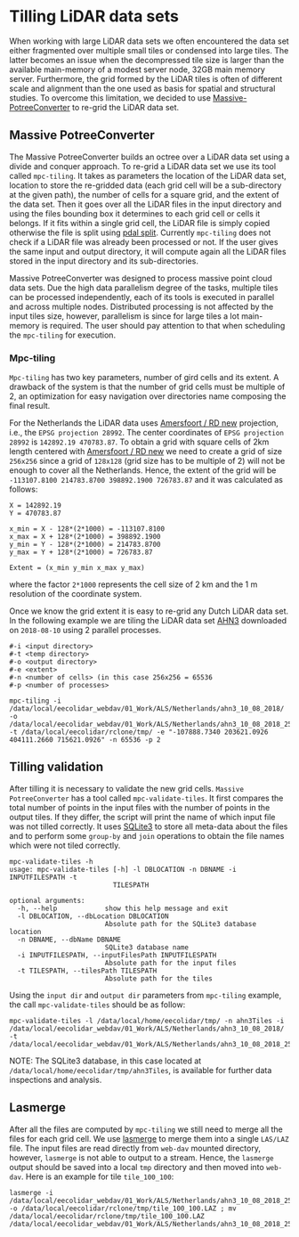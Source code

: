 # Tilling LiDAR data sets

When working with large LiDAR data sets we often encountered the data set either fragmented over multiple small tiles or condensed into large tiles. The latter becomes an issue when the decompressed tile size is larger than the available main-memory of a modest server node, 32GB main memory server. Furthermore, the grid formed by the LiDAR tiles is often of different scale and alignment than the one used as basis for spatial and structural studies. To overcome this limitation, we decided to use [Massive-PotreeConverter](https://github.com/NLeSC/Massive-PotreeConverter) to re-grid the LiDAR data set.


## Massive PotreeConverter

The Massive PotreeConverter builds an octree over a LiDAR data set using a divide and conquer approach. To re-grid a LiDAR data set we use its tool called `mpc-tiling`. It takes as parameters the location of the LiDAR data set, location to store the re-gridded data (each grid cell will be a sub-directory at the given path), the number of cells for a square grid, and the extent of the data set. Then it goes over all the LiDAR files in the input directory and using the files bounding box it determines to each grid cell or cells it belongs. If it fits within a single grid cell, the LiDAR file is simply copied otherwise the file is split using [pdal split](https://pdal.io/apps/split.html). Currently `mpc-tiling` does not check if a LiDAR file was already been processed or not. If the user gives the same input and output directory, it will compute again all the LiDAR files stored in the input directory and its sub-directories.

Massive PotreeConverter was designed to process massive point cloud data sets. Due the high data parallelism degree of the tasks, multiple tiles can be processed independently, each of its tools is executed in parallel and across multiple nodes. Distributed processing is not affected by the input tiles size, however, parallelism is since for large tiles a lot main-memory is required. The user should pay attention to that when scheduling the `mpc-tiling` for execution.

### Mpc-tiling

`Mpc-tiling` has two key parameters, number of gird cells and its extent. A drawback of the system is that the number of grid cells must be multiple of 2, an optimization for easy navigation over directories name composing the final result.

For the Netherlands the LiDAR data uses [Amersfoort / RD new](https://epsg.io/28992) projection, i.e., the `EPSG projection 28992`. The center coordinates of `EPSG projection 28992` is `142892.19 470783.87`. To obtain a grid with square cells of 2km length centered with [Amersfoort / RD new](https://epsg.io/28992) we need to create a grid of size `256x256` since a grid of `128x128` (grid size has to be multiple of 2) will not be enough to cover all the Netherlands. Hence, the extent of the grid will be `-113107.8100 214783.8700 398892.1900 726783.87` and it was calculated as follows:
```
X = 142892.19
Y = 470783.87

x_min = X - 128*(2*1000) = -113107.8100
x_max = X + 128*(2*1000) = 398892.1900
y_min = Y - 128*(2*1000) = 214783.8700
y_max = Y + 128*(2*1000) = 726783.87

Extent = (x_min y_min x_max y_max) 
```
where the factor `2*1000` represents the cell size of 2 km and the 1 m resolution of the coordinate system.

Once we know the grid extent it is easy to re-grid any Dutch LiDAR data set. In the following example we are tiling the LiDAR data set [AHN3](https://www.pdok.nl/nl/ahn3-downloads) downloaded on `2018-08-10` using 2 parallel processes.
```
#-i <input directory>
#-t <temp directory>
#-o <output directory>
#-e <extent>
#-n <number of cells> (in this case 256x256 = 65536
#-p <number of processes>

mpc-tiling -i /data/local/eecolidar_webdav/01_Work/ALS/Netherlands/ahn3_10_08_2018/ -o /data/local/eecolidar_webdav/01_Work/ALS/Netherlands/ahn3_10_08_2018_256x256_2km/ -t /data/local/eecolidar/rclone/tmp/ -e "-107888.7340 203621.0926 404111.2660 715621.0926" -n 65536 -p 2
```
## Tilling validation

After tilling it is necessary to validate the new grid cells. `Massive PotreeConverter` has a tool called `mpc-validate-tiles`. It first compares the total number of points in the input files with the number of points in the output tiles. If they differ, the script will print the name of which input file was not tilled correctly. It uses [SQLite3](https://www.sqlite.org/index.html) to store all meta-data about the files and to perform some `group-by` and `join` operations to obtain the file names which were not tiled correctly.

```
mpc-validate-tiles -h
usage: mpc-validate-tiles [-h] -l DBLOCATION -n DBNAME -i INPUTFILESPATH -t
                          TILESPATH

optional arguments:
  -h, --help            show this help message and exit
  -l DBLOCATION, --dbLocation DBLOCATION
                        Absolute path for the SQLite3 database location
  -n DBNAME, --dbName DBNAME
                        SQLite3 database name
  -i INPUTFILESPATH, --inputFilesPath INPUTFILESPATH
                        Absolute path for the input files
  -t TILESPATH, --tilesPath TILESPATH
                        Absolute path for the tiles
```

Using the `input dir` and `output dir` parameters from `mpc-tiling` example, the call `mpc-validate-tiles` should be as follow:
```
mpc-validate-tiles -l /data/local/home/eecolidar/tmp/ -n ahn3Tiles -i /data/local/eecolidar_webdav/01_Work/ALS/Netherlands/ahn3_10_08_2018/ -t /data/local/eecolidar_webdav/01_Work/ALS/Netherlands/ahn3_10_08_2018_256x256_2km/
```
NOTE: The SQLite3 database, in this case located at `/data/local/home/eecolidar/tmp/ahn3Tiles`, is available for further data inspections and analysis.

## Lasmerge

After all the files are computed by `mpc-tiling` we still need to merge all the files for each grid cell. We use [lasmerge](https://rapidlasso.com/lastools/lasmerge/) to merge them into a single `LAS/LAZ` file. The input files are read directly from `web-dav` mounted directory, however, `lasmerge` is not able to output to a stream. Hence, the `lasmerge` output should be saved into a local `tmp` directory and then moved into `web-dav`. Here is an example for tile `tile_100_100`:

```
lasmerge -i /data/local/eecolidar_webdav/01_Work/ALS/Netherlands/ahn3_10_08_2018_256x256_2km/tile_100_100/*.LAZ -o /data/local/eecolidar/rclone/tmp/tile_100_100.LAZ ; mv /data/local/eecolidar/rclone/tmp/tile_100_100.LAZ /data/local/eecolidar_webdav/01_Work/ALS/Netherlands/ahn3_10_08_2018_256x256_2km/tile_100_100.LAZ
```
